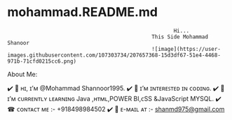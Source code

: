 # mohammad.README.md

                                                         Hi...
                                                  This Side Mohammad Shanoor
                                                  ![image](https://user-images.githubusercontent.com/107303734/207657368-15d3df67-51e4-4468-971b-71cfd0215cc6.png)

                                                  
                                                  
                                                  
 About Me:                                                 

✔️ 👋 ʜɪ, ɪ’ᴍ @Mohammad Shannoor1995.
✔️ 👀 ɪ’ᴍ ɪɴᴛᴇʀᴇꜱᴛᴇᴅ ɪɴ ᴄᴏᴅɪɴɢ.
✔️ 📝 ɪ’ᴍ ᴄᴜʀʀᴇɴᴛʟʏ ʟᴇᴀʀɴɪɴɢ Java ,ʜᴛᴍʟ,POWER BI,ᴄSS &JavaScript MYSQL. 
✔️ ☎ ᴄᴏɴᴛᴀᴄᴛ ᴍᴇ :- +918498984502
✔️ 📧 ᴇ-ᴍᴀɪʟ ᴀᴛ :- shanmd975@gmail.com
